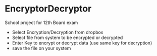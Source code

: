# EncryptorDecryptor
School project for 12th Board exam

 * Select Encryption/Decryption from dropbox
 * Select file from system to be encrypted or decrypted
 * Enter Key to encrypt or decrypt data (use same key for decryption)
 * save the file on your system
